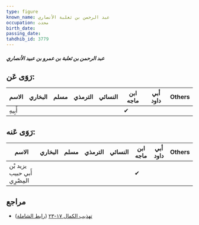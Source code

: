```yaml
---
type: figure
known_name: عبد الرحمن بن ثعلبة الأنصاري
occupation: محدث
birth_date:
passing_date:
tahdhib_id: 3779
---
```

##### عبد الرحمن بن ثعلبة بن عمرو بن عبيد الأنصاري

## رَوَى عَن:
| الاسم   | البخاري | مسلم | الترمذي | النسائي | ابن ماجه | أبي داود | Others |
| ------- | ------- | ---- | ------- | ------- | -------- | -------- | ------ |
| أَبِيهِ |         |      |         |         | ✔        |          |        |
## رَوَى عَنه:
| الاسم                        | البخاري | مسلم | الترمذي | النسائي | ابن ماجه | أبي داود | Others |
| ---------------------------- | ------- | ---- | ------- | ------- | -------- | -------- | ------ |
| يزيد بْن أَبي حبيب المِصْرِي |         |      |         |         | ✔        |          |        |
## مراجع
- [تهذيب الكمال ١٧-٢٣](obsidian://open?vault=Tahdhib-al-Kamal&file=Figures/٣٧٧٩-عبد%20الرحمن%20بن%20ثعلبة%20بن%20عمرو%20بن%20عبيد%20الأنصاري) ([رابط الشاملة](https://shamela.ws/book/3722/8573))